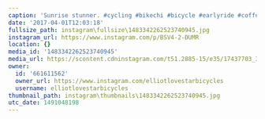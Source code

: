 ```yaml
---
caption: 'Sunrise stunner. #cycling #bikechi #bicycle #earlyride #coffeeride #lovestarraceclub'
date: '2017-04-01T12:03:18'
fullsize_path: instagram\fullsize\1483342262523740945.jpg
instagram_url: https://www.instagram.com/p/BSV4-2-DUMR
location: {}
media_id: '1483342262523740945'
media_url: https://scontent.cdninstagram.com/t51.2885-15/e35/17437703_370129190047626_4533889849865797632_n.jpg
owner:
  id: '661611562'
  owner_url: https://www.instagram.com/elliotlovestarbicycles
  username: elliotlovestarbicycles
thumbnail_path: instagram\thumbnails\1483342262523740945.jpg
utc_date: 1491048198
---
```

